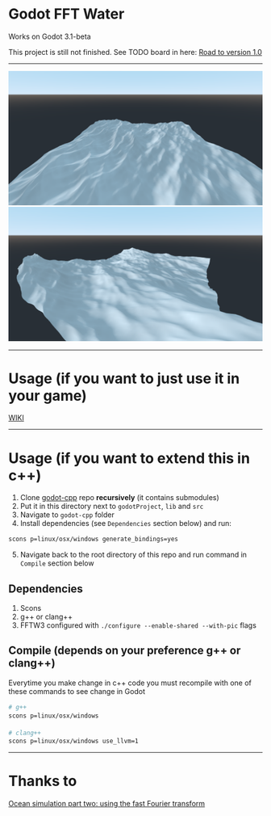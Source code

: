 # Godot FFT Water
Works on Godot 3.1-beta

This project is still not finished. See TODO board in here:
[Road to version 1.0](https://github.com/Grouter/godot-fftwater/projects/1)

---

![Water-1](https://github.com/Grouter/godot-fftwater/blob/master/screenshots/water-alpha1.png)
![Water-2](https://github.com/Grouter/godot-fftwater/blob/master/screenshots/water-alpha2.png)

---

# Usage (if you want to just use it in your game)
[WIKI](https://github.com/Grouter/godot-fftwater/wiki)

---

# Usage (if you want to extend this in c++)
1) Clone [godot-cpp](https://github.com/GodotNativeTools/godot-cpp) repo **recursively** (it contains submodules)
2) Put it in this directory next to `godotProject`, `lib` and `src`
3) Navigate to `godot-cpp` folder
4) Install dependencies (see `Dependencies` section below) and run:
```bash
scons p=linux/osx/windows generate_bindings=yes
```
5) Navigate back to the root directory of this repo and run command in `Compile` section below

## Dependencies
1) Scons
2) g++ or clang++
3) FFTW3 configured with `./configure --enable-shared --with-pic` flags

## Compile (depends on your preference g++ or clang++)
Everytime you make change in c++ code you must recompile with one of these commands to see change in Godot
``` bash
# g++
scons p=linux/osx/windows

# clang++
scons p=linux/osx/windows use_llvm=1
```

---

# Thanks to

[Ocean simulation part two: using the fast Fourier transform](https://www.keithlantz.net/2011/11/ocean-simulation-part-two-using-the-fast-fourier-transform/)
